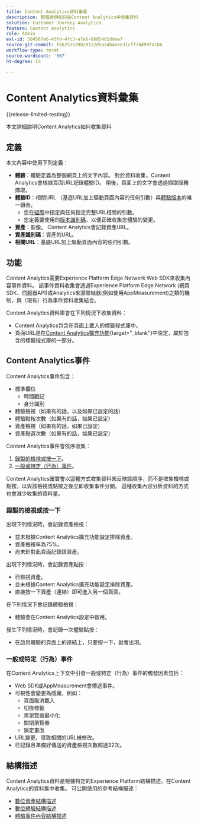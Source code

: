 ```yaml
---
title: Content Analytics資料彙集
description: 概略說明如何在Content Analytics中收集資料
solution: Customer Journey Analytics
feature: Content Analytics
role: Admin
exl-id: 584587e6-45fd-4fc3-a7a6-6685481ddee7
source-git-commit: feb253b20820112d5aa4b4eee31cff74d99fa186
workflow-type: tm+mt
source-wordcount: '567'
ht-degree: 1%

---
```


# Content Analytics資料彙集

{{release-limited-testing}}

本文詳細說明Content Analytics如何收集資料


## 定義

本文內容中使用下列定義：

* **體驗**：體驗定義為整個網頁上的文字內容。 對於資料收集，Content Analytics會根據頁面URL記錄體驗ID。 稍後，頁面上的文字會透過擷取服務擷取。
* **體驗ID**：相關URL （基底URL加上驅動頁面內容的任何引數）與[體驗版本](manual.md#versioning)的唯一組合。
   * 您在[組態](configuration.md)中指定與任何指定完整URL相關的引數。
   * 您定義要使用的[版本識別碼](manual.md#versioning)，以便正確收集您體驗的變更。
* **資產**：影像。 Content Analytics會記錄資產URL。
* **資產識別碼**：資產的URL。
* **相關URL**：基底URL加上驅動頁面內容的任何引數。


## 功能

Content Analytics需要Experience Platform Edge Network Web SDK來收集內容事件資料。 該事件資料收集會透過Experience Platform Edge Network (網頁SDK、伺服器API)或Analytics來源聯結器(例如使用AppMeasurement)之類的機制，與（現有）行為事件資料收集結合。

Content Analytics資料庫會在下列情況下收集資料：

* Content Analytics包含在頁面上載入的標籤程式庫中。
* 頁面URL是在[Content Analytics擴充功能](https://experienceleague.adobe.com/en/docs/experience-platform/tags/extensions/client/content-analytics/overview){target="_blank"}中設定，屬於包含的標籤程式庫的一部分。



## Content Analytics事件

Content Analytics事件包含：

* 標準欄位
   * 時間戳記
   * 身分識別
* 體驗檢視（如果有的話，以及如果已設定的話）
* 體驗點按次數（如果有的話，如果已設定）
* 資產檢視（如果有的話，如果已設定）
* 資產點選次數（如果有的話，如果已設定）


Content Analytics事件會依序收集：

1. [錄製的檢視或按一下](#recorded-view-or-click)。
1. [一般或特定（行為）事件](#regular-or-specific-behaviorial-event)。

Content Analytics確實會以這種方式收集資料來反映該順序，而不是收集檢視或點按，以與該檢視或點按之後立即收集事件分開。 這種收集內容分析資料的方式也會減少收集的資料量。

### 錄製的檢視或按一下

出現下列情況時，會記錄資產檢視：

* 並未根據Content Analytics擴充功能設定排除資產。
* 資產檢視率為75%。
* 尚未針對此頁面記錄該資產。

出現下列情況時，會記錄資產點按：

* 已檢視資產。
* 並未根據Content Analytics擴充功能設定排除資產。
* 直接按一下資產（連結）即可進入另一個頁面。

在下列情況下會記錄體驗檢視：

* 體驗會在Content Analytics設定中啟用。

發生下列情況時，會記錄一次體驗點按：

* 在啟用體驗的頁面上的連結上，只要按一下，就會出現。


### 一般或特定（行為）事件

在Content Analytics上下文中引發一般或特定（行為）事件的觸發因素包括：

* Web SDK或AppMeasurement會傳送事件。
* 可視性會變更為隱藏，例如：
   * 頁面取消載入
   * 切換標籤
   * 將瀏覽器最小化
   * 關閉瀏覽器
   * 鎖定畫面
* URL變更，導致相關的URL被修改。
* 已記錄且準備好傳送的資產檢視次數超過32次。


## 結構描述

Content Analytics資料是根據特定的Experience Platform結構描述，在Content Analytics的資料集中收集。 可公開使用的參考結構描述：

* [數位資產結構描述](https://github.com/adobe/xdm/blob/master/components/classes/digital-asset.schema.json)
* [數位體驗結構描述](https://github.com/adobe/xdm/blob/master/components/classes/digital-experience.schema.json)
* [體驗事件內容結構描述](https://github.com/adobe/xdm/blob/master/components/fieldgroups/experience-event/experienceevent-content.schema.json)
